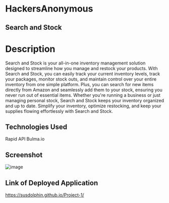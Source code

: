 # HackersAnonymous

## Search and Stock

# Description
Search and Stock is your all-in-one inventory management solution designed to
streamline how you manage and restock your products. With Search and Stock,
you can easily track your current inventory levels, track your packages,
monitor stock outs, and maintain control over your entire inventory from one
simple platform. Plus, you can search for new items directly from Amazon and
seamlessly add them to your stock, ensuring you never run out of essential
items. Whether you're running a business or just managing personal stock,
Search and Stock keeps your inventory organized and up to date. Simplify your
inventory, optimize restocking, and keep your supplies flowing effortlessly with
Search and Stock.

## Technologies Used

Rapid API
Bulma.io

## Screenshot

![image](https://github.com/user-attachments/assets/2ccc3cdc-c7a7-4b07-80f6-1bea1520db0a)

## Link of Deployed Application

https://susdolphin.github.io/Project-1/



